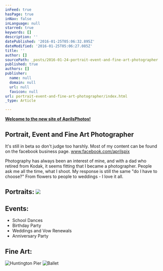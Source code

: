 ```yaml
---
inFeed: true
hasPage: true
inNav: false
inLanguage: null
starred: true
keywords: []
description: ''
datePublished: '2016-01-25T05:06:32.895Z'
dateModified: '2016-01-25T05:06:27.085Z'
title: ''
author: []
sourcePath: _posts/2016-01-24-portrait-event-and-fine-art-photographer.md
published: true
authors: []
publisher:
  name: null
  domain: null
  url: null
  favicon: null
url: portrait-event-and-fine-art-photographer/index.html
_type: Article

---
```

**[Welcome to the new site of AprilsPhotos!][0]**

## Portrait, Event and Fine Art Photographer

It's still in beta so don't judge too harshly. Most of my content can be found on the facebook business page. [www.facebook.com/aprilspix ][1]

Photography has always been an interest of mine, and with a dad who retired from Kodak, it seems fitting that I became a photographer. People ask me all the time, what I shoot. My response is still the same "do I have to choose?" From flowers to people to weddings - I love it all.

## Portraits: ![](https://the-grid-user-content.s3-us-west-2.amazonaws.com/e9b6e091-d07d-4981-b287-da8ce12da8ca.jpg)

## Events:

* School Dances
* Birthday Party
* Weddings and Vow Renewals
* Anniversary Party

## Fine Art:
![Huntington Pier](https://the-grid-user-content.s3-us-west-2.amazonaws.com/59dc6997-d655-4b73-a3ba-b93212ab9dc7.jpg)
![Ballet](https://s3-us-west-2.amazonaws.com/the-grid-img/p/612db67d23df6c3ac144332af8ab8fd60dc3e21f.jpg)

[0]: null
[1]: www.facebook.com/aprilspix